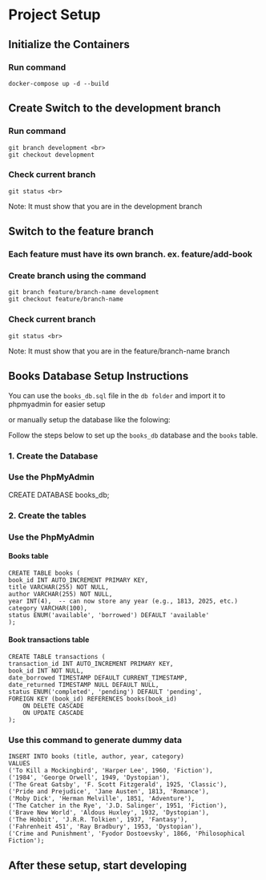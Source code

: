 # Project Setup

## Initialize the Containers

### Run command

    docker-compose up -d --build

## Create Switch to the development branch

### Run command

    git branch development <br>
    git checkout development

### Check current branch

    git status <br>

Note: It must show that you are in the development branch

## Switch to the feature branch

### Each feature must have its own branch. ex. feature/add-book

### Create branch using the command

    git branch feature/branch-name development
    git checkout feature/branch-name

### Check current branch

    git status <br>

Note: It must show that you are in the feature/branch-name branch

## Books Database Setup Instructions

You can use the `books_db.sql` file in the `db folder` and import it to phpmyadmin for easier setup

or manually setup the database like the folowing:

Follow the steps below to set up the `books_db` database and the `books` table.

### 1. Create the Database

### Use the PhpMyAdmin

CREATE DATABASE books_db;

### 2. Create the tables

### Use the PhpMyAdmin

#### Books table

    CREATE TABLE books (
    book_id INT AUTO_INCREMENT PRIMARY KEY,
    title VARCHAR(255) NOT NULL,
    author VARCHAR(255) NOT NULL,
    year INT(4),  -- can now store any year (e.g., 1813, 2025, etc.)
    category VARCHAR(100),
    status ENUM('available', 'borrowed') DEFAULT 'available'
    );

#### Book transactions table

    CREATE TABLE transactions (
    transaction_id INT AUTO_INCREMENT PRIMARY KEY,
    book_id INT NOT NULL,
    date_borrowed TIMESTAMP DEFAULT CURRENT_TIMESTAMP,
    date_returned TIMESTAMP NULL DEFAULT NULL,
    status ENUM('completed', 'pending') DEFAULT 'pending',
    FOREIGN KEY (book_id) REFERENCES books(book_id)
        ON DELETE CASCADE
        ON UPDATE CASCADE
    );

### Use this command to generate dummy data

    INSERT INTO books (title, author, year, category)
    VALUES
    ('To Kill a Mockingbird', 'Harper Lee', 1960, 'Fiction'),
    ('1984', 'George Orwell', 1949, 'Dystopian'),
    ('The Great Gatsby', 'F. Scott Fitzgerald', 1925, 'Classic'),
    ('Pride and Prejudice', 'Jane Austen', 1813, 'Romance'),
    ('Moby Dick', 'Herman Melville', 1851, 'Adventure'),
    ('The Catcher in the Rye', 'J.D. Salinger', 1951, 'Fiction'),
    ('Brave New World', 'Aldous Huxley', 1932, 'Dystopian'),
    ('The Hobbit', 'J.R.R. Tolkien', 1937, 'Fantasy'),
    ('Fahrenheit 451', 'Ray Bradbury', 1953, 'Dystopian'),
    ('Crime and Punishment', 'Fyodor Dostoevsky', 1866, 'Philosophical Fiction');

## After these setup, start developing
